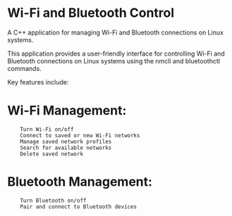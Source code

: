 # Wi-Fi and Bluetooth Control

A C++ application for managing Wi-Fi and Bluetooth connections on Linux systems.

This application provides a user-friendly interface for controlling Wi-Fi and Bluetooth connections on Linux systems using the nmcli and bluetoothctl commands. 

 Key features include:

#   Wi-Fi Management:
        Turn Wi-Fi on/off
        Connect to saved or new Wi-Fi networks
        Manage saved network profiles
        Search for available networks
        Delete saved network
#    Bluetooth Management:
        Turn Bluetooth on/off
        Pair and connect to Bluetooth devices

